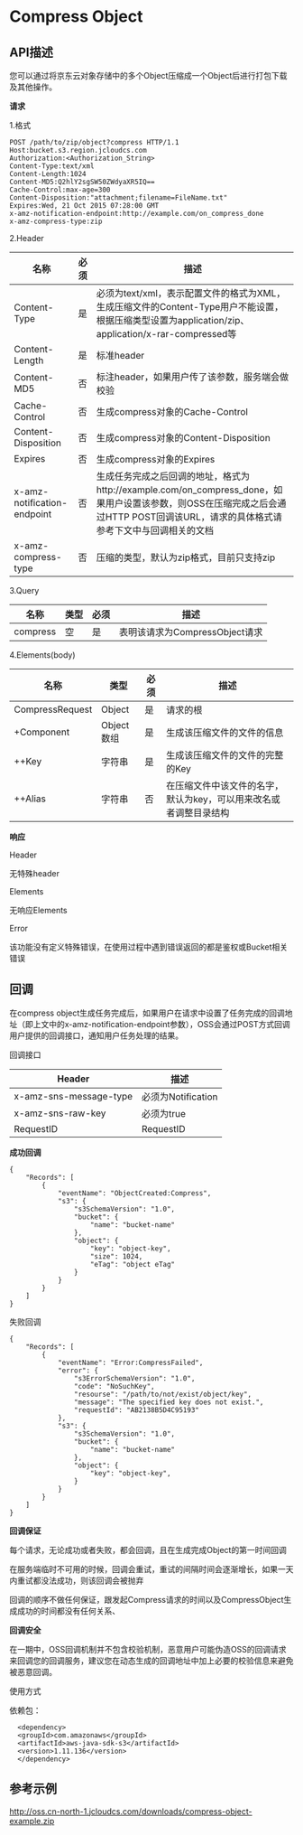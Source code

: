 # Compress Object

## API描述

您可以通过将京东云对象存储中的多个Object压缩成一个Object后进行打包下载及其他操作。

**请求**

1.格式
```
POST /path/to/zip/object?compress HTTP/1.1 
Host:bucket.s3.region.jcloudcs.com 
Authorization:<Authorization_String>
Content-Type:text/xml 
Content-Length:1024 
Content-MD5:Q2hlY2sgSW50ZWdyaXR5IQ== 
Cache-Control:max-age=300 
Content-Disposition:"attachment;filename=FileName.txt" 
Expires:Wed, 21 Oct 2015 07:28:00 GMT 
x-amz-notification-endpoint:http://example.com/on_compress_done 
x-amz-compress-type:zip
```
2.Header

|名称|必须|描述|
|-|-|-|
|Content-Type|是|必须为text/xml，表示配置文件的格式为XML，生成压缩文件的Content-Type用户不能设置，根据压缩类型设置为application/zip、application/x-rar-compressed等|
|Content-Length|是|标准header|
|Content-MD5|否|标注header，如果用户传了该参数，服务端会做校验|
|Cache-Control|否|生成compress对象的Cache-Control|
|Content-Disposition|否|生成compress对象的Content-Disposition|
|Expires|否|生成compress对象的Expires|
|x-amz-notification-endpoint|否|生成任务完成之后回调的地址，格式为http://example.com/on_compress_done，如果用户设置该参数，则OSS在压缩完成之后会通过HTTP POST回调该URL，请求的具体格式请参考下文中与回调相关的文档|
|x-amz-compress-type|否|压缩的类型，默认为zip格式，目前只支持zip|

3.Query

|名称|类型|必须|描述|
|-|-|-|-|
|compress|空|是|表明该请求为CompressObject请求|

4.Elements(body)

|名称|类型|必须|描述|
|-|-|-|-|
|CompressRequest|Object|是|请求的根|
|+Component|Object数组|是|生成该压缩文件的文件的信息|
|++Key|字符串|是|生成该压缩文件的文件的完整的Key|
|++Alias|字符串|否|在压缩文件中该文件的名字，默认为key，可以用来改名或者调整目录结构|

**响应**

Header

无特殊header

Elements

无响应Elements

Error

该功能没有定义特殊错误，在使用过程中遇到错误返回的都是鉴权或Bucket相关错误

## 回调

在compress object生成任务完成后，如果用户在请求中设置了任务完成的回调地址（即上文中的x-amz-notification-endpoint参数），OSS会通过POST方式回调用户提供的回调接口，通知用户任务处理的结果。

回调接口

|Header|描述|
|-|-|
|x-amz-sns-message-type|必须为Notification|
|x-amz-sns-raw-key|必须为true|
|RequestID|RequestID|

**成功回调**
```
{
    "Records": [
        {
            "eventName": "ObjectCreated:Compress",
            "s3": {
                "s3SchemaVersion": "1.0",
                "bucket": {
                    "name": "bucket-name"
                },
                "object": {
                    "key": "object-key",
                    "size": 1024,
                    "eTag": "object eTag"
                }
            }
        }
    ]
}
```
失败回调
```
{
    "Records": [
        {
            "eventName": "Error:CompressFailed",
            "error": {
                "s3ErrorSchemaVersion": "1.0",
                "code": "NoSuchKey",
                "resourse": "/path/to/not/exist/object/key",
                "message": "The specified key does not exist.",
                "requestId": "AB2138B5D4C95193"
            },
            "s3": {
                "s3SchemaVersion": "1.0",
                "bucket": {
                    "name": "bucket-name"
                },
                "object": {
                    "key": "object-key",
                }
            }
        }
    ]
}
```
**回调保证**

每个请求，无论成功或者失败，都会回调，且在生成完成Object的第一时间回调

在服务端临时不可用的时候，回调会重试，重试的间隔时间会逐渐增长，如果一天内重试都没法成功，则该回调会被抛弃

回调的顺序不做任何保证，跟发起Compress请求的时间以及CompressObject生成成功的时间都没有任何关系、

**回调安全**

在一期中，OSS回调机制并不包含校验机制，恶意用户可能伪造OSS的回调请求来回调您的回调服务，建议您在动态生成的回调地址中加上必要的校验信息来避免被恶意回调。

使用方式

依赖包：
```
  <dependency>
  <groupId>com.amazonaws</groupId>
  <artifactId>aws-java-sdk-s3</artifactId>
  <version>1.11.136</version>
  </dependency>
```

## 参考示例

http://oss.cn-north-1.jcloudcs.com/downloads/compress-object-example.zip
